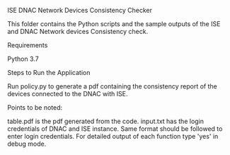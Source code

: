 ISE DNAC Network Devices Consistency Checker

This folder contains the Python scripts and the sample outputs of the ISE and DNAC Network devices Consistency check.

Requirements

Python 3.7

Steps to Run the Application

Run policy.py to generate a pdf containing the consistency report of the devices connected to the DNAC with ISE.

Points to be noted:

table.pdf is the pdf generated from the code.
input.txt has the login credentials of DNAC and ISE instance. Same format should be followed to enter login credentials.
For detailed output of each function type 'yes' in debug mode.

